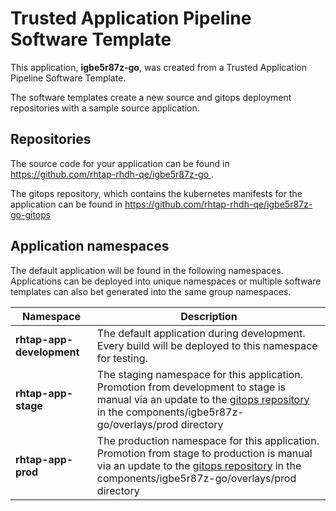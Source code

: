 # Trusted Application Pipeline Software Template

This application, **igbe5r87z-go**, was created from a Trusted Application Pipeline Software Template.

The software templates create a new source and gitops deployment repositories with a sample source application. 

## Repositories

The source code for your application can be found in [https://github.com/rhtap-rhdh-qe/igbe5r87z-go ](https://github.com/rhtap-rhdh-qe/igbe5r87z-go ).
 
The gitops repository, which contains the kubernetes manifests for the application can be found in 
[https://github.com/rhtap-rhdh-qe/igbe5r87z-go-gitops ](https://github.com/rhtap-rhdh-qe/igbe5r87z-go-gitops ) 

## Application namespaces 

The default application will be found in the following namespaces. Applications can be deployed into unique namespaces or multiple software templates can also bet generated into the same group namespaces.  

|  Namespace   |  Description   |  
| -------- | -------- |   
| **rhtap-app-development** | The default application during development. Every build will be deployed to this namespace for testing. | 
| **rhtap-app-stage** | The staging namespace for this application. Promotion from development to stage is manual via an update to the [gitops repository](https://github.com/rhtap-rhdh-qe/igbe5r87z-go-gitops ) in the components/igbe5r87z-go/overlays/prod directory |  
| **rhtap-app-prod** | The production namespace for this application. Promotion from stage to production is manual via an update to the [gitops repository](https://github.com/rhtap-rhdh-qe/igbe5r87z-go-gitops ) in the components/igbe5r87z-go/overlays/prod directory | 